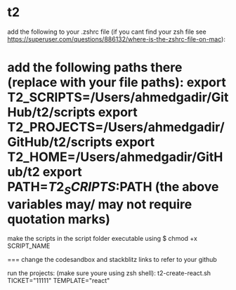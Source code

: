 # t2

add the following to your .zshrc file
(if you cant find your zsh file see https://superuser.com/questions/886132/where-is-the-zshrc-file-on-mac):

add the following paths there (replace with your file paths):
export T2_SCRIPTS=/Users/ahmedgadir/GitHub/t2/scripts
export T2_PROJECTS=/Users/ahmedgadir/GitHub/t2/scripts
export T2_HOME=/Users/ahmedgadir/GitHub/t2
export PATH=$T2_SCRIPTS:$PATH
(the above variables may/ may not require quotation marks)
=== 
make the scripts in the script folder executable using 
$ chmod +x SCRIPT_NAME



===
change the codesandbox and stackblitz links to refer to your github

run the projects:
(make sure youre using zsh shell):
t2-create-react.sh TICKET="11111" TEMPLATE="react"

